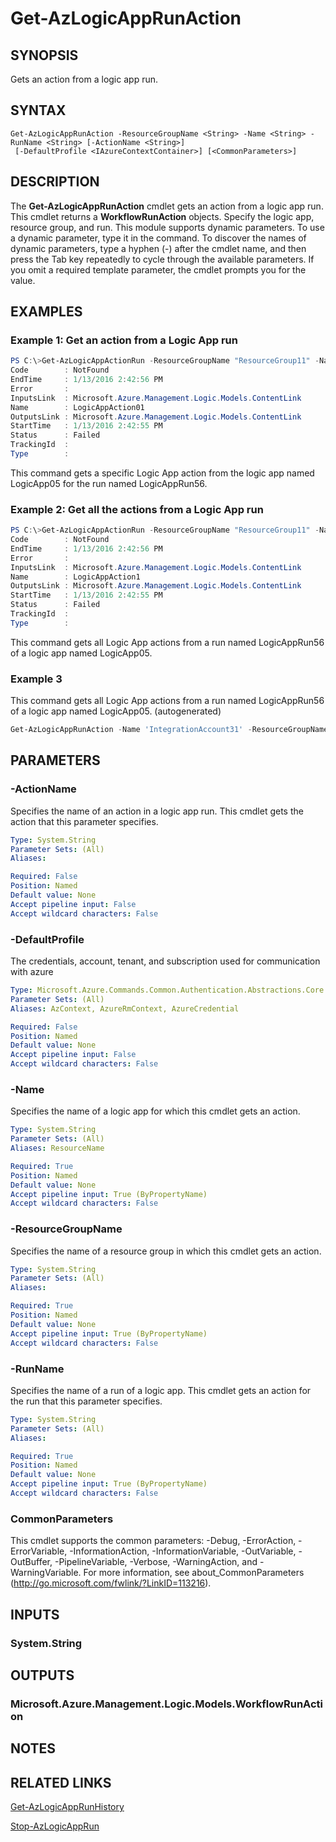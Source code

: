 ﻿---
external help file: Microsoft.Azure.PowerShell.Cmdlets.LogicApp.dll-Help.xml
Module Name: Az.LogicApp
ms.assetid: 2EA28B90-4BAE-45DF-BD2E-60C74F53FB7B
online version: https://docs.microsoft.com/en-us/powershell/module/az.logicapp/get-azlogicapprunaction
schema: 2.0.0
---

# Get-AzLogicAppRunAction

## SYNOPSIS
Gets an action from a logic app run.

## SYNTAX

```
Get-AzLogicAppRunAction -ResourceGroupName <String> -Name <String> -RunName <String> [-ActionName <String>]
 [-DefaultProfile <IAzureContextContainer>] [<CommonParameters>]
```

## DESCRIPTION
The **Get-AzLogicAppRunAction** cmdlet gets an action from a logic app run.
This cmdlet returns a **WorkflowRunAction** objects.
Specify the logic app, resource group, and run.
This module supports dynamic parameters.
To use a dynamic parameter, type it in the command.
To discover the names of dynamic parameters, type a hyphen (-) after the cmdlet name, and then press the Tab key repeatedly to cycle through the available parameters.
If you omit a required template parameter, the cmdlet prompts you for the value.

## EXAMPLES

### Example 1: Get an action from a Logic App run
```powershell
PS C:\>Get-AzLogicAppActionRun -ResourceGroupName "ResourceGroup11" -Name "LogicApp05" -RunName "LogicAppRun56" -ActionName "LogicAppAction01"
Code        : NotFound
EndTime     : 1/13/2016 2:42:56 PM
Error       : 
InputsLink  : Microsoft.Azure.Management.Logic.Models.ContentLink
Name        : LogicAppAction01
OutputsLink : Microsoft.Azure.Management.Logic.Models.ContentLink
StartTime   : 1/13/2016 2:42:55 PM
Status      : Failed
TrackingId  : 
Type        :
```

This command gets a specific Logic App action from the logic app named LogicApp05 for the run named LogicAppRun56.

### Example 2: Get all the actions from a Logic App run
```powershell
PS C:\>Get-AzLogicAppActionRun -ResourceGroupName "ResourceGroup11" -Name "LogicApp05" -RunName "LogicAppRun56"
Code        : NotFound
EndTime     : 1/13/2016 2:42:56 PM
Error       : 
InputsLink  : Microsoft.Azure.Management.Logic.Models.ContentLink
Name        : LogicAppAction1
OutputsLink : Microsoft.Azure.Management.Logic.Models.ContentLink
StartTime   : 1/13/2016 2:42:55 PM
Status      : Failed
TrackingId  : 
Type        :
```

This command gets all Logic App actions from a run named LogicAppRun56 of a logic app named LogicApp05.

### Example 3

This command gets all Logic App actions from a run named LogicAppRun56 of a logic app named LogicApp05. (autogenerated)

```powershell <!-- Aladdin Generated Example --> 
Get-AzLogicAppRunAction -Name 'IntegrationAccount31' -ResourceGroupName MyResourceGroup -RunName '08587489104702792076'
```

## PARAMETERS

### -ActionName
Specifies the name of an action in a logic app run.
This cmdlet gets the action that this parameter specifies.

```yaml
Type: System.String
Parameter Sets: (All)
Aliases:

Required: False
Position: Named
Default value: None
Accept pipeline input: False
Accept wildcard characters: False
```

### -DefaultProfile
The credentials, account, tenant, and subscription used for communication with azure

```yaml
Type: Microsoft.Azure.Commands.Common.Authentication.Abstractions.Core.IAzureContextContainer
Parameter Sets: (All)
Aliases: AzContext, AzureRmContext, AzureCredential

Required: False
Position: Named
Default value: None
Accept pipeline input: False
Accept wildcard characters: False
```

### -Name
Specifies the name of a logic app for which this cmdlet gets an action.

```yaml
Type: System.String
Parameter Sets: (All)
Aliases: ResourceName

Required: True
Position: Named
Default value: None
Accept pipeline input: True (ByPropertyName)
Accept wildcard characters: False
```

### -ResourceGroupName
Specifies the name of a resource group in which this cmdlet gets an action.

```yaml
Type: System.String
Parameter Sets: (All)
Aliases:

Required: True
Position: Named
Default value: None
Accept pipeline input: True (ByPropertyName)
Accept wildcard characters: False
```

### -RunName
Specifies the name of a run of a logic app.
This cmdlet gets an action for the run that this parameter specifies.

```yaml
Type: System.String
Parameter Sets: (All)
Aliases:

Required: True
Position: Named
Default value: None
Accept pipeline input: True (ByPropertyName)
Accept wildcard characters: False
```

### CommonParameters
This cmdlet supports the common parameters: -Debug, -ErrorAction, -ErrorVariable, -InformationAction, -InformationVariable, -OutVariable, -OutBuffer, -PipelineVariable, -Verbose, -WarningAction, and -WarningVariable. For more information, see about_CommonParameters (http://go.microsoft.com/fwlink/?LinkID=113216).

## INPUTS

### System.String

## OUTPUTS

### Microsoft.Azure.Management.Logic.Models.WorkflowRunAction

## NOTES

## RELATED LINKS

[Get-AzLogicAppRunHistory](./Get-AzLogicAppRunHistory.md)

[Stop-AzLogicAppRun](./Stop-AzLogicAppRun.md)



